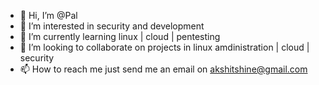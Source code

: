 - 👋 Hi, I’m @Pal
- 👀 I’m interested in security and development
- 🌱 I’m currently learning  linux | cloud | pentesting
- 💞️ I’m looking to collaborate on projects in linux amdinistration | cloud | security
- 📫 How to reach me just send me an email on akshitshine@gmail.com

<!---
akshitshine/akshitshine is a ✨ special ✨ repository because its `README.md` (this file) appears on your GitHub profile.
You can click the Preview link to take a look at your changes.
--->

